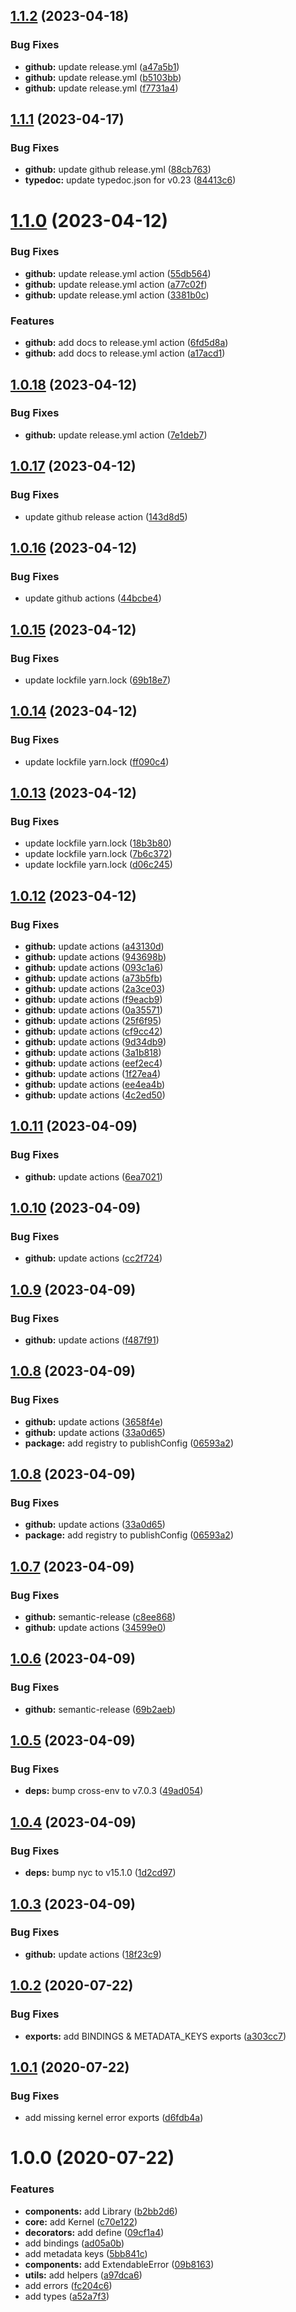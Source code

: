 ## [1.1.2](https://github.com/Eveble/core/compare/v1.1.1...v1.1.2) (2023-04-18)


### Bug Fixes

* **github:** update release.yml ([a47a5b1](https://github.com/Eveble/core/commit/a47a5b101d2ac7caf54006e54db1365e7414b11d))
* **github:** update release.yml ([b5103bb](https://github.com/Eveble/core/commit/b5103bb900a50995664c1d773696cbbda210d8e4))
* **github:** update release.yml ([f7731a4](https://github.com/Eveble/core/commit/f7731a4ab9c8c593217ccc7b1cee0b4741a405d8))

## [1.1.1](https://github.com/Eveble/core/compare/v1.1.0...v1.1.1) (2023-04-17)


### Bug Fixes

* **github:** update github release.yml ([88cb763](https://github.com/Eveble/core/commit/88cb7632716b8dbd0868599e80d6502444ed7ae5))
* **typedoc:** update typedoc.json for v0.23 ([84413c6](https://github.com/Eveble/core/commit/84413c616da9ef36b1df02993527a34da2b20879))


# [1.1.0](https://github.com/Eveble/core/compare/v1.0.18...v1.1.0) (2023-04-12)


### Bug Fixes

* **github:** update release.yml action ([55db564](https://github.com/Eveble/core/commit/55db56463e2327e73bd8659f253c4b27a51edf77))
* **github:** update release.yml action ([a77c02f](https://github.com/Eveble/core/commit/a77c02f6ad3d8da2569122bc00783106056364d4))
* **github:** update release.yml action ([3381b0c](https://github.com/Eveble/core/commit/3381b0c92c114521c743cf07648876684abdd55d))


### Features

* **github:** add docs to release.yml action ([6fd5d8a](https://github.com/Eveble/core/commit/6fd5d8a6b8e3fe621d2b2a7031e4cb2cc01da707))
* **github:** add docs to release.yml action ([a17acd1](https://github.com/Eveble/core/commit/a17acd188d6444144a0a51b474cb0f1c17a2cdf1))

## [1.0.18](https://github.com/Eveble/core/compare/v1.0.17...v1.0.18) (2023-04-12)


### Bug Fixes

* **github:** update release.yml action ([7e1deb7](https://github.com/Eveble/core/commit/7e1deb789953f8b1cb2dc4b7fc68d98e880a1dfc))

## [1.0.17](https://github.com/Eveble/core/compare/v1.0.16...v1.0.17) (2023-04-12)


### Bug Fixes

* update github release action ([143d8d5](https://github.com/Eveble/core/commit/143d8d55ff376931bf7f9a0de751a54831957dc3))

## [1.0.16](https://github.com/Eveble/core/compare/v1.0.15...v1.0.16) (2023-04-12)


### Bug Fixes

* update github actions ([44bcbe4](https://github.com/Eveble/core/commit/44bcbe4ec05ee7835147bdecda64d717ba94c43a))

## [1.0.15](https://github.com/Eveble/core/compare/v1.0.14...v1.0.15) (2023-04-12)


### Bug Fixes

* update lockfile yarn.lock ([69b18e7](https://github.com/Eveble/core/commit/69b18e7fa19ee46685886a469795e57654b42356))

## [1.0.14](https://github.com/Eveble/core/compare/v1.0.13...v1.0.14) (2023-04-12)


### Bug Fixes

* update lockfile yarn.lock ([ff090c4](https://github.com/Eveble/core/commit/ff090c456751467f1aa37af43ff81c48ec47b1f6))

## [1.0.13](https://github.com/eveble/core/compare/v1.0.12...v1.0.13) (2023-04-12)


### Bug Fixes

* update lockfile yarn.lock ([18b3b80](https://github.com/eveble/core/commit/18b3b80f4800e144e92f95da2a9e482979786d42))
* update lockfile yarn.lock ([7b6c372](https://github.com/eveble/core/commit/7b6c372faa00c6f253dbfb8d99df26584cd86f10))
* update lockfile yarn.lock ([d06c245](https://github.com/eveble/core/commit/d06c2458f104b66d39ffabe8f3fbeb1ca8cc056b))

## [1.0.12](https://github.com/eveble/core/compare/v1.0.11...v1.0.12) (2023-04-12)


### Bug Fixes

* **github:** update actions ([a43130d](https://github.com/eveble/core/commit/a43130d3d95bc6aa74215e65edee55717a6d0a67))
* **github:** update actions ([943698b](https://github.com/eveble/core/commit/943698b3f7c6c78cac554cf2b026f8c4a39eb61d))
* **github:** update actions ([093c1a6](https://github.com/eveble/core/commit/093c1a6ce4d364285cdf1d4010ccea8647c4407b))
* **github:** update actions ([a73b5fb](https://github.com/eveble/core/commit/a73b5fb40d37f38b2a4e3ede29f7b9ae25c60c2b))
* **github:** update actions ([2a3ce03](https://github.com/eveble/core/commit/2a3ce033156df96fdcdf87270e828b30e3235f6e))
* **github:** update actions ([f9eacb9](https://github.com/eveble/core/commit/f9eacb9732372b699ad15db0967a03b574fe624b))
* **github:** update actions ([0a35571](https://github.com/eveble/core/commit/0a3557175bbc400b911ca59e1c8c22e69929ece1))
* **github:** update actions ([25f6f95](https://github.com/eveble/core/commit/25f6f9513245df8607edd085a5749bb12246a901))
* **github:** update actions ([cf9cc42](https://github.com/eveble/core/commit/cf9cc42ba82048d02646121c4e1542ed23cd25f6))
* **github:** update actions ([9d34db9](https://github.com/eveble/core/commit/9d34db9e6fc6fa016ab64ebd7b183525cf6dfef7))
* **github:** update actions ([3a1b818](https://github.com/eveble/core/commit/3a1b818190d6ef951a3526caf110bde09567b400))
* **github:** update actions ([eef2ec4](https://github.com/eveble/core/commit/eef2ec4091a613f4fc99509e5fc2d55fbb062068))
* **github:** update actions ([1f27ea4](https://github.com/eveble/core/commit/1f27ea418fb5c0842d8291bae4ab3f1f7ea4baef))
* **github:** update actions ([ee4ea4b](https://github.com/eveble/core/commit/ee4ea4b416c2e1924c4a9e3a27bec764c2949c47))
* **github:** update actions ([4c2ed50](https://github.com/eveble/core/commit/4c2ed500db3151d8c15032ea4eb37634e1abab53))

## [1.0.11](https://github.com/eveble/core/compare/v1.0.10...v1.0.11) (2023-04-09)


### Bug Fixes

* **github:** update actions ([6ea7021](https://github.com/eveble/core/commit/6ea7021b09fc67a8d9061d6ddfb45a7366a85357))

## [1.0.10](https://github.com/eveble/core/compare/v1.0.9...v1.0.10) (2023-04-09)


### Bug Fixes

* **github:** update actions ([cc2f724](https://github.com/eveble/core/commit/cc2f7245d74ecfb820204d1f15fa6c3165e18cff))

## [1.0.9](https://github.com/eveble/core/compare/v1.0.8...v1.0.9) (2023-04-09)


### Bug Fixes

* **github:** update actions ([f487f91](https://github.com/eveble/core/commit/f487f915d4b4b8145c7824eb96917e80b6a341e4))

## [1.0.8](https://github.com/eveble/core/compare/v1.0.7...v1.0.8) (2023-04-09)


### Bug Fixes

* **github:** update actions ([3658f4e](https://github.com/eveble/core/commit/3658f4e5ddd62b336401700b3fd7c2c4de63c8ed))
* **github:** update actions ([33a0d65](https://github.com/eveble/core/commit/33a0d651db5447e04cf66fdcf87caa9cddd5dc45))
* **package:** add registry to publishConfig ([06593a2](https://github.com/eveble/core/commit/06593a2c9c605be41721963fc2a029b6c0674f24))

## [1.0.8](https://github.com/eveble/core/compare/v1.0.7...v1.0.8) (2023-04-09)


### Bug Fixes

* **github:** update actions ([33a0d65](https://github.com/eveble/core/commit/33a0d651db5447e04cf66fdcf87caa9cddd5dc45))
* **package:** add registry to publishConfig ([06593a2](https://github.com/eveble/core/commit/06593a2c9c605be41721963fc2a029b6c0674f24))

## [1.0.7](https://github.com/eveble/core/compare/v1.0.6...v1.0.7) (2023-04-09)


### Bug Fixes

* **github:** semantic-release ([c8ee868](https://github.com/eveble/core/commit/c8ee868c797bb825b9669fcd805e3a2f411282a5))
* **github:** update actions ([34599e0](https://github.com/eveble/core/commit/34599e0c00acf654b580fd20d847edffebaee27d))

## [1.0.6](https://github.com/eveble/core/compare/v1.0.5...v1.0.6) (2023-04-09)


### Bug Fixes

* **github:** semantic-release ([69b2aeb](https://github.com/eveble/core/commit/69b2aeb279dcb27a3283fa9d2e6c5b4f37bb94cb))

## [1.0.5](https://github.com/eveble/core/compare/v1.0.4...v1.0.5) (2023-04-09)


### Bug Fixes

* **deps:** bump cross-env to v7.0.3 ([49ad054](https://github.com/eveble/core/commit/49ad0540e162334e3b403e4dac11c4ba34e89972))

## [1.0.4](https://github.com/eveble/core/compare/v1.0.3...v1.0.4) (2023-04-09)


### Bug Fixes

* **deps:** bump nyc to v15.1.0 ([1d2cd97](https://github.com/eveble/core/commit/1d2cd970aeeebe10ef76b7871552d9c70c9d2fec))

## [1.0.3](https://github.com/eveble/core/compare/v1.0.2...v1.0.3) (2023-04-09)


### Bug Fixes

* **github:** update actions ([18f23c9](https://github.com/eveble/core/commit/18f23c9b48b9cee7a4c9b1b6c3bcaf3e9638f6be))

## [1.0.2](https://github.com/eveble/core/compare/v1.0.1...v1.0.2) (2020-07-22)


### Bug Fixes

* **exports:** add BINDINGS & METADATA_KEYS exports ([a303cc7](https://github.com/eveble/core/commit/a303cc7334e230799eeff09297edae87660b0f53))

## [1.0.1](https://github.com/eveble/core/compare/v1.0.0...v1.0.1) (2020-07-22)


### Bug Fixes

* add missing kernel error exports ([d6fdb4a](https://github.com/eveble/core/commit/d6fdb4a94b75e4777df9b949103904fa227e34e4))

# 1.0.0 (2020-07-22)


### Features

* **components:** add Library ([b2bb2d6](https://github.com/eveble/core/commit/b2bb2d6075ae5c3b4f80554a8d015d4190016bbe))
* **core:** add Kernel ([c70e122](https://github.com/eveble/core/commit/c70e122902807d48379c60e302397e4e8f4fb2fd))
* **decorators:** add define ([09cf1a4](https://github.com/eveble/core/commit/09cf1a490d3c34c841ac8c5cf47ccde50878ce2d))
* add bindings ([ad05a0b](https://github.com/eveble/core/commit/ad05a0bef214caba3c64c366f041e299ba86e3b5))
* add metadata keys ([5bb841c](https://github.com/eveble/core/commit/5bb841c6026f1141efd2a8dd5aba7b9237d7d2b2))
* **components:** add ExtendableError ([09b8163](https://github.com/eveble/core/commit/09b8163ca9b3c3041555a68b2400bb07ac6bf6dc))
* **utils:** add helpers ([a97dca6](https://github.com/eveble/core/commit/a97dca66af1708b356a78f3daa7b9f567c5ebd2f))
* add errors ([fc204c6](https://github.com/eveble/core/commit/fc204c616c36d3afad2902e309dc36e78f62946f))
* add types ([a52a7f3](https://github.com/eveble/core/commit/a52a7f36853deafcecd999f2e34ac6ade3518166))
